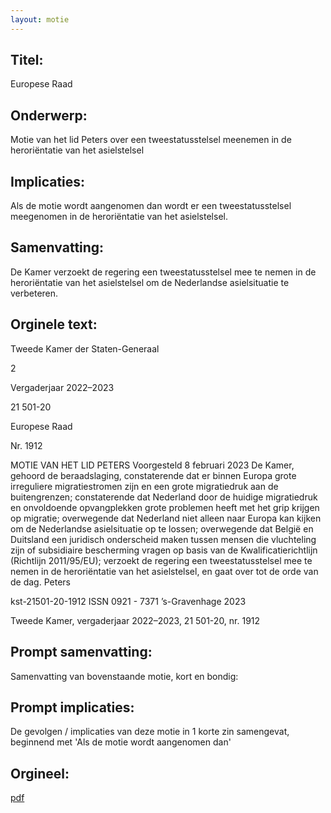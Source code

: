 ```yaml
---
layout: motie
---
```

## Titel:
Europese Raad
## Onderwerp:
Motie van het lid Peters over een tweestatusstelsel meenemen in de heroriëntatie van het asielstelsel
## Implicaties:

Als de motie wordt aangenomen dan wordt er een tweestatusstelsel meegenomen in de heroriëntatie van het asielstelsel.
## Samenvatting:

De Kamer verzoekt de regering een tweestatusstelsel mee te nemen in de heroriëntatie van het asielstelsel om de Nederlandse asielsituatie te verbeteren.
## Orginele text:


Tweede Kamer der Staten-Generaal

2

Vergaderjaar 2022–2023

21 501-20

Europese Raad

Nr. 1912

MOTIE VAN HET LID PETERS
Voorgesteld 8 februari 2023
De Kamer,
gehoord de beraadslaging,
constaterende dat er binnen Europa grote irreguliere migratiestromen zijn
en een grote migratiedruk aan de buitengrenzen;
constaterende dat Nederland door de huidige migratiedruk en onvoldoende opvangplekken grote problemen heeft met het grip krijgen op
migratie;
overwegende dat Nederland niet alleen naar Europa kan kijken om de
Nederlandse asielsituatie op te lossen;
overwegende dat België en Duitsland een juridisch onderscheid maken
tussen mensen die vluchteling zijn of subsidiaire bescherming vragen op
basis van de Kwalificatierichtlijn (Richtlijn 2011/95/EU);
verzoekt de regering een tweestatusstelsel mee te nemen in de heroriëntatie van het asielstelsel,
en gaat over tot de orde van de dag.
Peters

kst-21501-20-1912
ISSN 0921 - 7371
’s-Gravenhage 2023

Tweede Kamer, vergaderjaar 2022–2023, 21 501-20, nr. 1912


## Prompt samenvatting:
Samenvatting van bovenstaande motie, kort en bondig:


## Prompt implicaties:
De gevolgen / implicaties van deze motie in 1 korte zin samengevat, beginnend met 'Als de motie wordt aangenomen dan' 

## Orgineel:
[pdf](https://gegevensmagazijn.tweedekamer.nl/OData/v4/2.0/Document(841f388f-5e74-48eb-b3d6-1027a721fe43)/resource)
